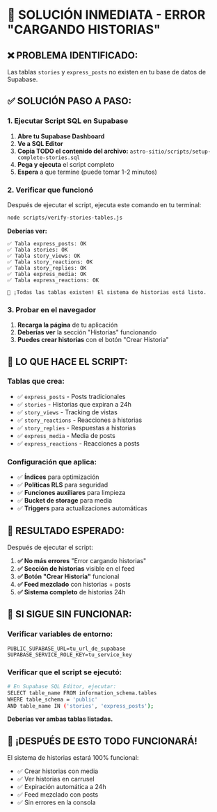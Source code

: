 # 🚨 SOLUCIÓN INMEDIATA - ERROR "CARGANDO HISTORIAS"

## ❌ **PROBLEMA IDENTIFICADO:**
Las tablas `stories` y `express_posts` no existen en tu base de datos de Supabase.

## ✅ **SOLUCIÓN PASO A PASO:**

### **1. Ejecutar Script SQL en Supabase**

1. **Abre tu Supabase Dashboard**
2. **Ve a SQL Editor**
3. **Copia TODO el contenido del archivo:** `astro-sitio/scripts/setup-complete-stories.sql`
4. **Pega y ejecuta** el script completo
5. **Espera** a que termine (puede tomar 1-2 minutos)

### **2. Verificar que funcionó**

Después de ejecutar el script, ejecuta este comando en tu terminal:

```bash
node scripts/verify-stories-tables.js
```

**Deberías ver:**
```
✅ Tabla express_posts: OK
✅ Tabla stories: OK
✅ Tabla story_views: OK
✅ Tabla story_reactions: OK
✅ Tabla story_replies: OK
✅ Tabla express_media: OK
✅ Tabla express_reactions: OK

🎉 ¡Todas las tablas existen! El sistema de historias está listo.
```

### **3. Probar en el navegador**

1. **Recarga la página** de tu aplicación
2. **Deberías ver** la sección "Historias" funcionando
3. **Puedes crear historias** con el botón "Crear Historia"

## 🔧 **LO QUE HACE EL SCRIPT:**

### **Tablas que crea:**
- ✅ `express_posts` - Posts tradicionales
- ✅ `stories` - Historias que expiran a 24h
- ✅ `story_views` - Tracking de vistas
- ✅ `story_reactions` - Reacciones a historias
- ✅ `story_replies` - Respuestas a historias
- ✅ `express_media` - Media de posts
- ✅ `express_reactions` - Reacciones a posts

### **Configuración que aplica:**
- ✅ **Índices** para optimización
- ✅ **Políticas RLS** para seguridad
- ✅ **Funciones auxiliares** para limpieza
- ✅ **Bucket de storage** para media
- ✅ **Triggers** para actualizaciones automáticas

## 🎯 **RESULTADO ESPERADO:**

Después de ejecutar el script:

1. **✅ No más errores** "Error cargando historias"
2. **✅ Sección de historias** visible en el feed
3. **✅ Botón "Crear Historia"** funcional
4. **✅ Feed mezclado** con historias + posts
5. **✅ Sistema completo** de historias 24h

## 🚨 **SI SIGUE SIN FUNCIONAR:**

### **Verificar variables de entorno:**
```env
PUBLIC_SUPABASE_URL=tu_url_de_supabase
SUPABASE_SERVICE_ROLE_KEY=tu_service_key
```

### **Verificar que el script se ejecutó:**
```bash
# En Supabase SQL Editor, ejecutar:
SELECT table_name FROM information_schema.tables 
WHERE table_schema = 'public' 
AND table_name IN ('stories', 'express_posts');
```

**Deberías ver ambas tablas listadas.**

## 🎉 **¡DESPUÉS DE ESTO TODO FUNCIONARÁ!**

El sistema de historias estará 100% funcional:
- ✅ Crear historias con media
- ✅ Ver historias en carrusel
- ✅ Expiración automática a 24h
- ✅ Feed mezclado con posts
- ✅ Sin errores en la consola

